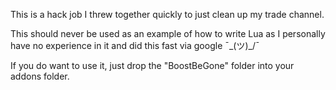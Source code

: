 This is a hack job I threw together quickly to just clean up my trade channel.

This should never be used as an example of how to write Lua as I personally have no experience in it and did this fast via google ¯\_(ツ)_/¯

If you do want to use it, just drop the "BoostBeGone" folder into your addons folder.
